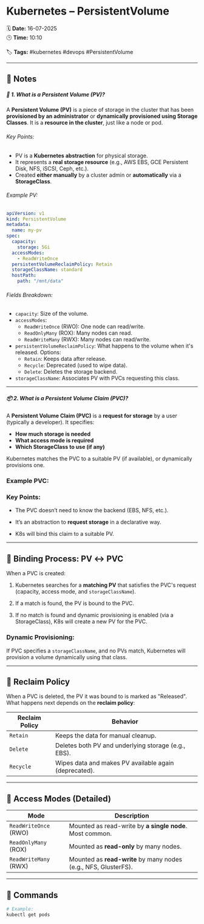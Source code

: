 # Kubernetes – PersistentVolume

🗓️ **Date:** 16-07-2025  
🕒 **Time:** 10:10  

🏷️ **Tags:** #kubernetes #devops #PersistentVolume  

---

## 📝 Notes

##### 🧱 1. What is a Persistent Volume (PV)?

A **Persistent Volume (PV)** is a piece of storage in the cluster that has been **provisioned by an administrator** or **dynamically provisioned using Storage Classes**. It is a **resource in the cluster**, just like a node or pod.

###### Key Points:

- PV is a **Kubernetes abstraction** for physical storage.
- It represents a **real storage resource** (e.g., AWS EBS, GCE Persistent Disk, NFS, iSCSI, Ceph, etc.).
- Created **either manually** by a cluster admin or **automatically** via a **StorageClass**.

###### Example PV:
```yaml
apiVersion: v1
kind: PersistentVolume
metadata:
  name: my-pv
spec:
  capacity:
    storage: 5Gi
  accessModes:
    - ReadWriteOnce
  persistentVolumeReclaimPolicy: Retain
  storageClassName: standard
  hostPath:
    path: "/mnt/data"
```

###### Fields Breakdown:
- `capacity`: Size of the volume.
- `accessModes`:
    - `ReadWriteOnce` (RWO): One node can read/write.
    - `ReadOnlyMany` (ROX): Many nodes can read.
    - `ReadWriteMany` (RWX): Many nodes can read/write.
- `persistentVolumeReclaimPolicy`: What happens to the volume when it's released. Options:
    - `Retain`: Keeps data after release.
    - `Recycle`: Deprecated (used to wipe data).
    - `Delete`: Deletes the storage backend.
- `storageClassName`: Associates PV with PVCs requesting this class.
---
##### 📦 2. What is a Persistent Volume Claim (PVC)?

A **Persistent Volume Claim (PVC)** is a **request for storage** by a user (typically a developer). It specifies:

- **How much storage is needed**
- **What access mode is required**
- **Which StorageClass to use (if any)**

Kubernetes matches the PVC to a suitable PV (if available), or dynamically provisions one.

### Example PVC:


### Key Points:

- The PVC doesn’t need to know the backend (EBS, NFS, etc.).
    
- It’s an abstraction to **request storage** in a declarative way.
    
- K8s will bind this claim to a suitable PV.
    

---

## 🔄 Binding Process: PV ↔️ PVC

When a PVC is created:

1. Kubernetes searches for a **matching PV** that satisfies the PVC's request (capacity, access mode, and `storageClassName`).
    
2. If a match is found, the PV is bound to the PVC.
    
3. If no match is found and dynamic provisioning is enabled (via a StorageClass), K8s will create a new PV for the PVC.
    

### Dynamic Provisioning:

If PVC specifies a `storageClassName`, and no PVs match, Kubernetes will provision a volume dynamically using that class.

---

## 🧼 Reclaim Policy

When a PVC is deleted, the PV it was bound to is marked as "Released". What happens next depends on the **reclaim policy**:

|Reclaim Policy|Behavior|
|---|---|
|`Retain`|Keeps the data for manual cleanup.|
|`Delete`|Deletes both PV and underlying storage (e.g., EBS).|
|`Recycle`|Wipes data and makes PV available again (deprecated).|

---

## 🔐 Access Modes (Detailed)

|Mode|Description|
|---|---|
|`ReadWriteOnce` (RWO)|Mounted as read-write by **a single node**. Most common.|
|`ReadOnlyMany` (ROX)|Mounted as **read-only** by many nodes.|
|`ReadWriteMany` (RWX)|Mounted as **read-write** by many nodes (e.g., NFS, GlusterFS).|

---

## 🧾 Commands

```bash
# Example:
kubectl get pods
```

